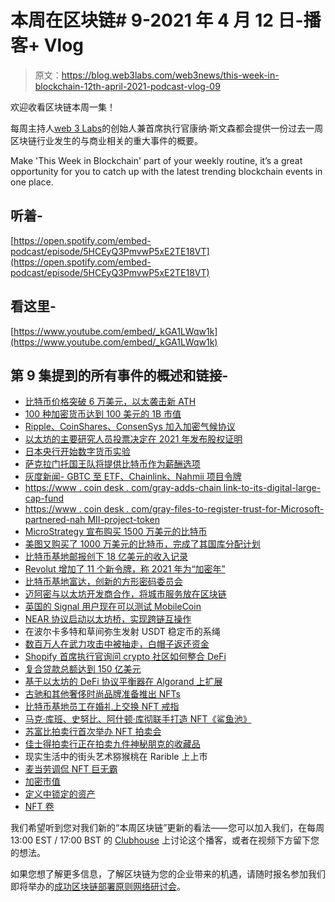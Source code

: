 # 本周在区块链# 9-2021 年 4 月 12 日-播客+ Vlog

> 原文：<https://blog.web3labs.com/web3news/this-week-in-blockchain-12th-april-2021-podcast-vlog-09>

欢迎收看区块链本周一集！

每周主持人[](https://twitter.com/conors10%E2%80%8B%E2%80%8B)[web 3 Labs](https://www.web3labs.com/)的创始人兼首席执行官康纳·斯文森都会提供一份过去一周区块链行业发生的与商业相关的重大事件的概要。

Make 'This Week in Blockchain' part of your weekly routine, it’s a great opportunity for you to catch up with the latest trending blockchain events in one place.

## 听着-

[https://open.spotify.com/embed-podcast/episode/5HCEyQ3PmvwP5xE2TE18VT](https://open.spotify.com/embed-podcast/episode/5HCEyQ3PmvwP5xE2TE18VT)

## 看这里-

[https://www.youtube.com/embed/_kGA1LWqw1k](https://www.youtube.com/embed/_kGA1LWqw1k)

## 第 9 集提到的所有事件的概述和链接-

*   [比特币价格突破 6 万美元，以太袭击新 ATH](https://www.coindesk.com/bitcoin-price-shoots-past-60k-in-early-saturday-trading)
*   [100 种加密货币达到 100 美元的 1B 市值](https://cointelegraph.com/news/new-milestone-reached-as-100-cryptocurrencies-reach-a-1b-market-cap)
*   [Ripple、CoinShares、ConsenSys 加入加密气候协议](https://www.coindesk.com/ripple-coinshares-consensys-join-crypto-climate-accord)
*   [以太坊的主要研究人员投票决定在 2021 年发布股权证明](https://cryptobriefing.com/key-ethereum-researchers-vote-to-ship-proof-of-stake-in-2021/)
*   [日本央行开始数字货币实验](https://www.theblockcrypto.com/linked/100485/japan-central-bank-begins-digital-currency-cbdc-experiments)
*   [萨克拉门托国王队将提供比特币作为薪酬选项](https://www.forbes.com/sites/jasonbrett/2021/04/05/sacramento-kings-will-offer-bitcoin-as-salary-to-players/)
*   [灰度新闻- GBTC 至 ETF、Chainlink、Nahmii 项目令牌](https://www.theblockcrypto.com/daily/100547/grayscale-committed-converting-gbtc-etf)
*   [https://www . coin desk . com/gray-adds-chain link-to-its-digital-large-cap-fund](https://www.coindesk.com/grayscale-adds-chainlink-to-its-digital-large-cap-fund)
*   [https://www . coin desk . com/gray-files-to-register-trust-for-Microsoft-partnered-nah MII-project-token](https://www.coindesk.com/grayscale-files-to-register-trust-for-microsoft-partnered-nahmii-project-token)
*   [MicroStrategy 宣布购买 1500 万美元的比特币](https://coinjournal.net/news/microstrategy-adds-15-million-of-bitcoin-to-its-btc-stash)
*   [美图又购买了 1000 万美元的比特币，完成了其国库分配计划](https://www.theblockcrypto.com/linked/101124/meitu-btc-purchase-100-million-crypto-assets)
*   [比特币基地邮报创下 18 亿美元的收入记录](https://www.forbes.com/sites/jonathanponciano/2021/04/06/coinbase-posts-record-18-billion-revenue-as-crypto-market-shoots-past-2-trillion-direct-listing/)
*   [Revolut 增加了 11 个新令牌，称 2021 年为“加密年”](https://www.theblockcrypto.com/linked/101156/revolut-11-new-crypto-tokens)
*   [比特币基地富达，创新的方形密码委员会](https://www.theblockcrypto.com/linked/100632/fidelity-coinbase-square-crypto-council)
*   [迈阿密与以太坊开发商合作，将城市服务放在区块链](https://www.theblockcrypto.com/post/100647/miami-ethereum-city-services-blockchain)
*   [英国的 Signal 用户现在可以测试 MobileCoin](https://signal.org/blog/help-us-test-payments-in-signal/)
*   [NEAR 协议启动以太坊桥，实现跨链互操作](https://www.theblockcrypto.com/linked/100622/near-protocol-launches-ethereum-bridge)
*   在波尔卡多特和草间弥生发射 USDT 稳定币的系绳
*   [数百万人在武力攻击中被抽走，白帽子返还资金](https://cryptobriefing.com/millions-drained-forcedao-attacks-white-hat-returns-funds/)
*   [Shopify 首席执行官询问 crypto 社区如何整合 DeFi](https://cryptoslate.com/shopify-ceo-asks-crypto-community-about-how-to-integrate-defi/)
*   [复合贷款总额达到 150 亿美元](https://decrypt.co/63912/compound-hits-15-billion-in-total-lending-value-as-defi-boom-continues)
*   [基于以太坊的 DeFi 协议平衡器在 Algorand 上扩展](https://www.theblockcrypto.com/linked/100626/ethereum-defi-protocol-balancer-algorand)
*   [古驰和其他奢侈时尚品牌准备推出 NFTs](https://www.theblockcrypto.com/linked/100515/gucci-other-luxury-fashion-brands-nft-report)
*   [比特币基地员工在婚礼上交换 NFT 戒指](https://decrypt.co/63906/coinbase-employees-exchange-nft-rings-in-wedding-ceremony)
*   [马克·库班、史努比、阿什顿·库彻联手打造 NFT《鲨鱼池》](https://decrypt.co/64012/mark-cuban-snoop-ashton-kutcher-nft-spin-shark-tank)
*   [苏富比拍卖行首次举办 NFT 拍卖会](https://www.theblockcrypto.com/linked/100683/sothebys-nft-auction-pak-artist)
*   [佳士得拍卖行正在拍卖九件神秘朋克的收藏品](https://www.coindesk.com/crypto-punks-digital-collectibles-christies-auction)
*   现实生活中的街头艺术猕猴桃在 Rarible 上上市
*   [麦当劳调侃 NFT 巨无霸](https://decrypt.co/64192/mcdonalds-teases-nft-big-mac)
*   [加密市值](https://www.coingecko.com/en/global_charts)
*   [定义中锁定的资产](https://defipulse.com/)
*   [NFT 卷](https://nonfungible.com/market/history)

我们希望听到您对我们新的“本周区块链”更新的看法——您可以加入我们，在每周 13:00 EST / 17:00 BST 的 [Clubhouse](https://www.joinclubhouse.com/event/mZ03eqBb) 上讨论这个播客，或者在视频下方留下您的想法。

如果您想了解更多信息，了解区块链为您的企业带来的机遇，请随时报名参加我们即将举办的[成功区块链部署原则网络研讨会](https://www.web3labs.com/principles-webinar)。